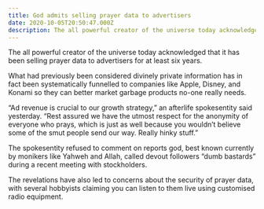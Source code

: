 ```yaml
---
title: God admits selling prayer data to advertisers
date: 2020-10-05T20:50:47.000Z
description: The all powerful creator of the universe today acknowledged that it has been selling prayer data to advertisers for at least six years.
---
```


The all powerful creator of the universe today acknowledged that it has been selling prayer data to advertisers for at least six years.

What had previously been considered divinely private information has in fact been systematically funnelled to companies like Apple, Disney, and Konami so they can better market garbage products no-one really needs.

“Ad revenue is crucial to our growth strategy,” an afterlife spokesentity said yesterday. “Rest assured we have the utmost respect for the anonymity of everyone who prays, which is just as well because you wouldn’t believe some of the smut people send our way. Really hinky stuff.”

The spokesentity refused to comment on reports god, best known currently by monikers like Yahweh and Allah, called devout followers “dumb bastards” during a recent meeting with stockholders.

The revelations have also led to concerns about the security of prayer data, with several hobbyists claiming you can listen to them live using customised radio equipment.
